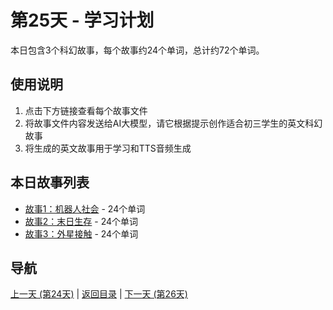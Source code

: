 # 第25天 - 学习计划

本日包含3个科幻故事，每个故事约24个单词，总计约72个单词。

## 使用说明

1. 点击下方链接查看每个故事文件
2. 将故事文件内容发送给AI大模型，请它根据提示创作适合初三学生的英文科幻故事
3. 将生成的英文故事用于学习和TTS音频生成

## 本日故事列表

- [故事1：机器人社会](./story_25_1.md) - 24个单词
- [故事2：末日生存](./story_25_2.md) - 24个单词
- [故事3：外星接触](./story_25_3.md) - 24个单词

## 导航

[上一天 (第24天)](../day_24/day_24_index.md) | [返回目录](../master_index.md) | [下一天 (第26天)](../day_26/day_26_index.md)